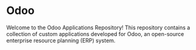 # Odoo
Welcome to the Odoo Applications Repository! This repository contains a collection of custom applications developed for Odoo, an open-source enterprise resource planning (ERP) system.

